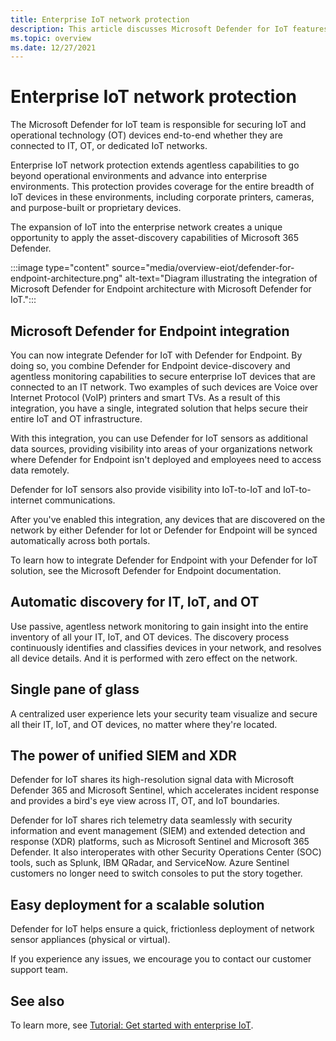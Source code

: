 ```yaml
---
title: Enterprise IoT network protection
description: This article discusses Microsoft Defender for IoT features and services and how it helps provide comprehensive IoT security for enterprise IoT networks.
ms.topic: overview
ms.date: 12/27/2021
---
```


# Enterprise IoT network protection

The Microsoft Defender for IoT team is responsible for securing IoT and operational technology (OT) devices end-to-end whether they are connected to IT, OT, or dedicated IoT networks.  

Enterprise IoT network protection extends agentless capabilities to go beyond operational environments and advance into enterprise environments. This protection provides coverage for the entire breadth of IoT devices in these environments, including corporate printers, cameras, and purpose-built or proprietary devices.

The expansion of IoT into the enterprise network creates a unique opportunity to apply the asset-discovery capabilities of Microsoft 365 Defender.

:::image type="content" source="media/overview-eiot/defender-for-endpoint-architecture.png" alt-text="Diagram illustrating the integration of Microsoft Defender for Endpoint architecture with Microsoft Defender for IoT.":::

## Microsoft Defender for Endpoint integration

You can now integrate Defender for IoT with Defender for Endpoint. By doing so, you combine Defender for Endpoint device-discovery and agentless monitoring capabilities to secure enterprise IoT devices that are connected to an IT network. Two examples of such devices are Voice over Internet Protocol (VoIP) printers and smart TVs. As a result of this integration, you have a single, integrated solution that helps secure their entire IoT and OT infrastructure.

With this integration, you can use Defender for IoT sensors as additional data sources, providing visibility into areas of your organizations network where Defender for Endpoint isn't deployed and employees need to access data remotely. 

Defender for IoT sensors also provide visibility into IoT-to-IoT and IoT-to-internet communications.

After you've enabled this integration, any devices that are discovered on the network by either Defender for Iot or Defender for Endpoint will be synced automatically across both portals.

To learn how to integrate Defender for Endpoint with your Defender for IoT solution, see the Microsoft Defender for Endpoint documentation.

## Automatic discovery for IT, IoT, and OT

Use passive, agentless network monitoring to gain insight into the entire inventory of all your IT, IoT, and OT devices. The discovery process continuously identifies and classifies devices in your network, and resolves all device details. And it is performed with zero effect on the network.  

## Single pane of glass

A centralized user experience lets your security team visualize and secure all their IT, IoT, and OT devices, no matter where they're located.

## The power of unified SIEM and XDR  

Defender for IoT shares its high-resolution signal data with Microsoft Defender 365 and Microsoft Sentinel, which accelerates incident response and provides a bird's eye view across IT, OT, and IoT boundaries. 

Defender for IoT shares rich telemetry data seamlessly with security information and event management (SIEM) and extended detection and response (XDR) platforms, such as Microsoft Sentinel and Microsoft 365 Defender. It also interoperates with other Security Operations Center (SOC) tools, such as Splunk, IBM QRadar, and ServiceNow. Azure Sentinel customers no longer need to switch consoles to put the story together.  

## Easy deployment for a scalable solution

Defender for IoT helps ensure a quick, frictionless deployment of network sensor appliances (physical or virtual). 

If you experience any issues, we encourage you to contact our customer support team.

## See also

To learn more, see [Tutorial: Get started with enterprise IoT](tutorial-getting-started-eiot-sensor.md).
